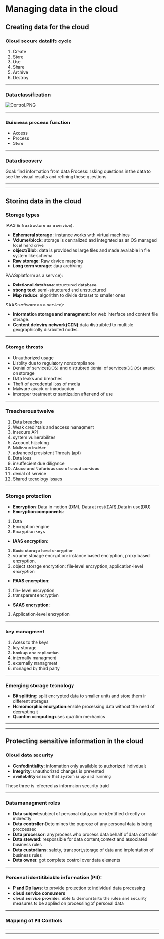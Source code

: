 # Managing data in the cloud

## Creating data for the cloud 

### Cloud secure datalife cycle 
1. Create
2. Store
3. Use 
4. Share 
5. Archive 
6. Destroy
---
### Data classification 
![Control.PNG](../_resources/Control.PNG)

---
### Buisness process function
- Access
- Process
- Store 
---
### Data discovery 
Goal: find information from data 
Process: asking questions in the data to see the visual results and refining these questions

---
---
## Storing data in the cloud 

### Storage types 

IAAS (infrastructure as a service) :
- **Ephemeral storage** : instance works with virtual machines
- **Volume/block**: storage is centralized and integrated as an OS managed local hard drive
- **object/Blob**: data is provided as large files and made available in file system like schema
- **Raw storage**: Raw device mapping
- **Long term storage**: data archiving  

PAAS(platform as a service):
- **Relational database**: structured database
- **strong text**: semi-structured and unstructured
- **Map reduce**: algorithm to divide dataset to smaller ones

SAAS(software as a service):
- **Information storage and managment**: for web interface and content file storage.
- **Content deleviry network(CDN)**:data distruibted to multiple geographically disrbuited nodes.
---
### Storage threats 
- Unauthorized usage
- Liablity due to regulatory noncompliance
- Denial of service(DOS) and distrubted denial of services(DDOS) attack on storage
- Data leaks and breaches
- Theft of accedental loss of media
- Malware attack or introduction
- improper treatment or santization after end of use 
---
### Treacherous twelve
1. Data breaches 
2. Weak credintals and access managment
3. insecure API
4. system vulnerabilites 
5. Account hijacking
6. Malicous insider 
7. advanced presistent Threats (apt)
8. Data loss
9. insuffecient due diligance 
10. Abuse and Nefarious use of cloud services
11. denial of service 
12. Shared tecnology issues
---
### Storage protection 
- **Encryption**: Data in motion (DIM), Data at rest(DAR),Data in use(DIU)
- **Encryption components**:
1. Data 
2. Encryption engine 
3. Encryption keys 
- **IAAS encryption**:
1. Basic storage level encryption 
2. volume storage encryption: instance based encryption, proxy based encryption.
3. object storage encryption: file-level encryption, application-level encryption
- **PAAS encryption**:
1. file- level encryption
2. transparent encryption
- **SAAS encryption**:
1. Application-level encryption
---
### key managment 
1. Acess to the keys
2. key storage
3. backup and replication
4. internally managment
5. externally managment
6. managed by third party
---
### Emerging storage tecnology 
- **Bit splitting**: split encrypted data to smaller units and store them in different storages
- **Homomorphic encryption**:enable processing data without the need of decrypting it
- **Quantim computing**:uses quantim mechanics
---
---
## Protecting sensitive information in the cloud 

### Cloud data security 
- **Confedintiality**: information only available to authorized indivduals
- **Integrity**: unauthorized changes is prevented
- **availability**:ensure that system is up and running

These three is refeered as informaion security traid

---
### Data managment roles
- **Data subject**:subject of personal data,can be identified directly or indirectly
- **Data controller**:Determines the puprose of any personal data is being proccessed
- **Data processor**: any process who process data behalf of data controller 
- **Data steward**: responsible for data content,context and associated business rules
- **Data custodians**: safety, transport,storage of data and implentation of business rules
- **Data owner**: got complete control over data elements
- ---
### Personal identitibiable information (PII):
- **P and Dp laws**: to provide protection to individual data processing 
- **cloud service consumers**
- **cloud service provider**: able to demonstarte the rules and security measures to be applied on processing of personal data
---
### Mapping of PII Controls
---
---
